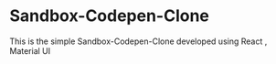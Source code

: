 # Sandbox-Codepen-Clone
This is the simple Sandbox-Codepen-Clone developed using React , Material UI
